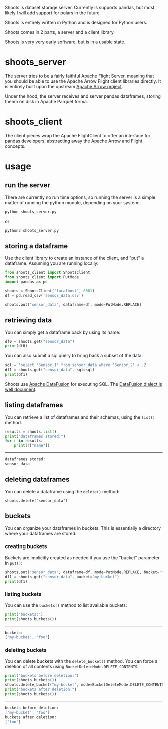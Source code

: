 Shoots is dataset storage server. Currently is supports pandas, but most likely I will add support for polars in the future.

Shoots is entirely written in Python and is designed for Python users.

Shoots comes in 2 parts, a server and a client library.

Shoots is very very early software, but is in a usable state.

# shoots_server
The server tries to be a fairly faithful Apache Flight Server, meaning that you should be able to use the Apache Arrow Flight client libraries directly. It is entirely built upon the upstream [Apache Arrow project](https://arrow.apache.org/).

Under the hood, the server receives and server pandas dataframes, storing thenm on disk in Apache Parquet forma. 

# shoots_client
The client pieces wrap the Apache FlightClient to offer an interface for pandas developers, abstracting away the Apache Arrow and Flight concepts.

# usage
## run the server
There are currently no run time options, so running the server is a simple matter of running the python module, depending on your system:

```bash
python shoots_server.py
```
or 

```bash
python3 shoots_server.py
```
## storing a dataframe
Use the client library to create an instance of the client, and "put" a dataframe. Assuming you are running locally:
```python
from shoots_client import ShootsClient
from shoots_client import PutMode
import pandas as pd

shoots = ShootsClient("localhost", 8081)
df = pd.read_csv('sensor_data.csv')

shoots.put("sensor_data", dataframe=df, mode=PutMode.REPLACE)
```
## retrieving data
You can simply get a dataframe back by using its name:
```python
df0 = shoots.get("sensor_data")
print(df0)
```
You can also submit a sql query to bring back a subset of the data:
```python
sql = 'select "Sensor_1" from sensor_data where "Sensor_2" < .2'
df1 = shoots.get("sensor_data", sql=sql)
print(df1)
```

Shoots use [Apache DataFusion](https://arrow.apache.org/datafusion/) for executing SQL. The [DataFusion dialect is well document](https://arrow.apache.org/datafusion/user-guide/sql/index.html).

## listing dataframes
You can retrieve a list of dataframes and their schemas, using the ```list()``` method.

```python
results = shoots.list()
print("dataframes stored:")
for r in results:
    print(r["name"])
```
------
```bash
dataframes stored:
sensor_data
```
## deleting dataframes
You can delete a dataframe using the ```delete()``` method:
```
shoots.delete("sensor_data")
```

## buckets
You can organize your dataframes in buckets. This is essentially a directory where your dataframes are stored. 

### creating buckets
Buckets are implicitly created as needed if you use the "bucket" parameter in ```put()```:

```python
shoots.put("sensor_data", dataframe=df, mode=PutMode.REPLACE, bucket="my-bucket")
df1 = shoots.get("sensor_data", bucket="my-bucket")
print(df1)
```

### listing buckets
You can use the ```buckets()``` method to list available buckets:

```python
print("buckets:")
print(shoots.buckets())
```
------
```bash
buckets:
['my-bucket', 'foo']
```

### deleting buckets
You can delete buckets with the ```delete_bucket()``` method. You can force a deletion of all contents using ```BucketDeleteMode.DELETE_CONTENTS```:

```python
print("buckets before deletion:")
print(shoots.buckets())
shoots.delete_bucket("my-bucket", mode=BucketDeleteMode.DELETE_CONTENTS)
print("buckets after deletion:")
print(shoots.buckets())
```
------
```bash
buckets before deletion:
['my-bucket', 'foo']
buckets after deletion:
['foo']
```